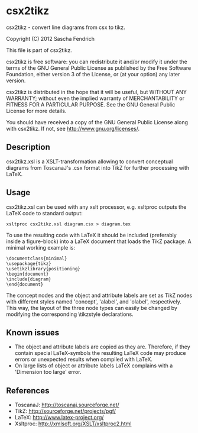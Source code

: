 csx2tikz
========

csx2tikz - convert line diagrams from csx to tikz.

Copyright (C) 2012 Sascha Fendrich

This file is part of csx2tikz.

csx2tikz is free software: you can redistribute it and/or modify
it under the terms of the GNU General Public License as published by
the Free Software Foundation, either version 3 of the License, or
(at your option) any later version.

csx2tikz is distributed in the hope that it will be useful,
but WITHOUT ANY WARRANTY; without even the implied warranty of
MERCHANTABILITY or FITNESS FOR A PARTICULAR PURPOSE.  See the
GNU General Public License for more details.

You should have received a copy of the GNU General Public License
along with csx2tikz.  If not, see <http://www.gnu.org/licenses/>.


Description
----------- 

csx2tikz.xsl is a XSLT-transformation allowing to convert
conceptual diagrams from ToscanaJ's .csx format into TikZ
for further processing with LaTeX.


Usage
-----

csx2tikz.xsl can be used with any xslt processor, e.g.
xsltproc outputs the LaTeX code to standard output:

    xsltproc csx2tikz.xsl diagram.csx > diagram.tex

To use the resulting code with LaTeX it should be included
(preferably inside a figure-block) into a LaTeX document
that loads the TikZ package. A minimal working example is:

    \documentclass{minimal}
    \usepackage{tikz}
    \usetikzlibrary{positioning}
    \begin{document}
    \include{diagram}
    \end{document}

The concept nodes and the object and attribute labels
are set as TikZ nodes with different styles named 'concept',
'alabel', and 'olabel', respectively. This way, the layout
of the three node types can easily be changed by modifying
the corresponding \tikzstyle declarations.


Known issues
------------ 

 * The object and attribute labels are copied as they are.
   Therefore, if they contain special LaTeX-symbols the
   resulting LaTeX code may produce errors or unexpected
   results when compiled with LaTeX.
 * On large lists of object or attribute labels LaTeX
   complains with a 'Dimension too large' error. 

  
References
----------

 * ToscanaJ: <http://toscanaj.sourceforge.net/>
 * TikZ: <http://sourceforge.net/projects/pgf/>
 * LaTeX: <http://www.latex-project.org/>
 * Xsltproc: <http://xmlsoft.org/XSLT/xsltproc2.html>

